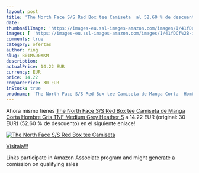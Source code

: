 ```yaml
---
layout: post
title: 'The North Face S/S Red Box tee Camiseta  al 52.60 % de descuento'
date: 
thumbnailImage: 'https://images-eu.ssl-images-amazon.com/images/I/41fDCf%2B-iqL._SL200_.jpg'
images: [ 'https://images-eu.ssl-images-amazon.com/images/I/41fDCf%2B-iqL._SL200_.jpg' ]
comments: true
category: ofertas
author: ring
slug: B01MSD0XKM
description:
actualPrice: 14.22 EUR
currency: EUR
price: 14.22
comparePrice: 30 EUR
inStock: true
prodname: 'The North Face S/S Red Box tee Camiseta de Manga Corta  Hombre  Gris  TNF Medium Grey Heather   S'
---
```


Ahora mismo tienes [The North Face S/S Red Box tee Camiseta de Manga Corta  Hombre  Gris  TNF Medium Grey Heather   S](https://www.amazon.es/dp/B01MSD0XKM/?tag=tolees-21) a 14.22 EUR (original: 30 EUR) (52.60 %  de descuento) en el siguiente enlace!

[![The North Face S/S Red Box tee Camiseta ](https://images-eu.ssl-images-amazon.com/images/I/41fDCf%2B-iqL._SL200_.jpg)](https://www.amazon.es/dp/B01MSD0XKM/?tag=tolees-21)

[Visítala!!!](https://www.amazon.es/dp/B01MSD0XKM/?tag=tolees-21)

Links participate in Amazon Associate program and might generate a comission on qualifying sales
